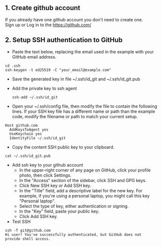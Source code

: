 ## 1. Create github account 
If you already have one github account you don't need to create one. </br>
Sign up or Log in to the https://github.com/

## 2. Setup SSH authentication to GitHub

- Paste the text below, replacing the email used in the example with your GitHub email address.
```
cd .ssh
ssh-keygen -t ed25519 -C "your_email@example.com"
```

- Save the generated key in file ~/.ssh/id_git and ~/.ssh/id_git.pub
- Add the private key to ssh agent
  ```
  ssh-add ~/.ssh/id_git
  ```

- Open your ~/.ssh/config file, then modify the file to contain the following lines. If your SSH key file has a different name or path than the example code, modify the filename or path to match your current setup.

```
Host github.com
  AddKeysToAgent yes
  UseKeychain yes
  IdentityFile ~/.ssh/id_git
```
- Copy the content SSH public key to your clipboard.
```
cat ~/.ssh/id_git.pub
```
- Add ssh key to your github account
  - In the upper-right corner of any page on GitHub, click your profile photo, then click  Settings.
  - In the "Access" section of the sidebar, click  SSH and GPG keys.
  - Click New SSH key or Add SSH key.
  - In the "Title" field, add a descriptive label for the new key. For example, if you're using a personal laptop, you might call this key "Personal laptop".
  - Select the type of key, either authentication or signing.
  - In the "Key" field, paste your public key.
  - Click Add SSH key.
- Test SSH
```
ssh -T git@github.com
Hi user! You've successfully authenticated, but GitHub does not provide shell access.
```

